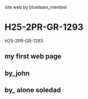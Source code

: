 site web by blueteam_member
# H25-2PR-GR-1293
H25-2PR-GR-1293
## my first web page
## by_john
## by_ alone soledad
